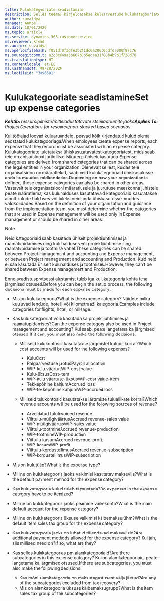 ```yaml
---
title: Kulukategooriate seadistamine
description: Selles teemas kirjeldatakse kuluarvestuse kulukategooriate ja kuluaruannete ühiskasutuses olevate kategooriate seadistamist.
author: suvaidya
manager: Annbe
ms.date: 10/01/2020
ms.topic: article
ms.service: dynamics-365-customerservice
ms.reviewer: kfend
ms.author: suvaidya
ms.openlocfilehash: f051d70f3dfe3b241dc0a206c0cdfda000f87c76
ms.sourcegitcommit: a2c3cd49a3b667b8b5edaa31788b4b9b1f728d78
ms.translationtype: HT
ms.contentlocale: et-EE
ms.lasthandoff: 09/28/2020
ms.locfileid: "3896681"
---
```

# <a name="set-up-expense-categories"></a><span data-ttu-id="c7b36-103">Kulukategooriate seadistamine</span><span class="sxs-lookup"><span data-stu-id="c7b36-103">Set up expense categories</span></span>

<span data-ttu-id="c7b36-104">_**Kehtib:** ressursipõhiste/mitteladustatavate stsenaariumite jaoks_</span><span class="sxs-lookup"><span data-stu-id="c7b36-104">_**Applies To:** Project Operations for resource/non-stocked based scenarios_</span></span>

<span data-ttu-id="c7b36-105">Kui töötajad loovad kuluaruandeid, peavad kõik kirjendatud kulud olema seostatud kulukategooriaga.</span><span class="sxs-lookup"><span data-stu-id="c7b36-105">When employees create expense reports, each expense that they record must be associated with an expense category.</span></span> <span data-ttu-id="c7b36-106">Kulukategooriate tuletatakse ühiskasutatavatest kategooriatest, mida saab teie organisatsiooni juriidiliste isikutega ühiselt kasutada.</span><span class="sxs-lookup"><span data-stu-id="c7b36-106">Expense categories are derived from shared categories that can be shared across the legal entities in your organization.</span></span> <span data-ttu-id="c7b36-107">Olenevalt sellest, kuidas teie organisatsioon on määratletud, saab neid kulukategooriaid ühiskasutusse anda ka muudes valdkondades.</span><span class="sxs-lookup"><span data-stu-id="c7b36-107">Depending on how your organization is defined, these expense categories can also be shared in other areas.</span></span> <span data-ttu-id="c7b36-108">Vastavalt teie organisatsiooni määratlusele ja juurutuse meeskonna juhistele peate määratlema, kas kuluhalduses kasutatavaid kategooriaid kasutatakse ainult kulude halduses või tuleks neid anda ühiskasutusse muudes valdkondades.</span><span class="sxs-lookup"><span data-stu-id="c7b36-108">Based on the definition of your organization and guidance from the implementation team, you must determine whether the categories that are used in Expense management will be used only in Expense management or should be shared in other areas.</span></span>

> [!NOTE]
> <span data-ttu-id="c7b36-109">Neid kategooriaid saab kasutada ühiselt projektijuhtimises ja raamatupidamises ning kuluhalduses või projektijuhtimise ning raamatupidamise ja tootmise vahel.</span><span class="sxs-lookup"><span data-stu-id="c7b36-109">These categories can be shared between Project management and accounting and Expense management, or between Project management and accounting and Production.</span></span> <span data-ttu-id="c7b36-110">Kuid neid ei saa kasutada ühiselt kuluhalduses ja tootmises.</span><span class="sxs-lookup"><span data-stu-id="c7b36-110">However, they can't be shared between Expense management and Production.</span></span>

<span data-ttu-id="c7b36-111">Enne seadistusprotsessi alustamist tuleb iga kulukategooria kohta teha järgmised otsused.</span><span class="sxs-lookup"><span data-stu-id="c7b36-111">Before you can begin the setup process, the following decisions must be made for each expense category:</span></span>

- <span data-ttu-id="c7b36-112">Mis on kulukategooria?</span><span class="sxs-lookup"><span data-stu-id="c7b36-112">What is the expense category?</span></span> <span data-ttu-id="c7b36-113">Näidete hulka kuuluvad lendude, hotelli või kilometraaži kategooria.</span><span class="sxs-lookup"><span data-stu-id="c7b36-113">Examples include categories for flights, hotel, or mileage.</span></span>
- <span data-ttu-id="c7b36-114">Kas kulukategooriat võib kasutada ka projektijuhtimises ja raamatupidamises?</span><span class="sxs-lookup"><span data-stu-id="c7b36-114">Can the expense category also be used in Project management and accounting?</span></span> <span data-ttu-id="c7b36-115">Kui saab, peate langetama ka järgmised otsused.</span><span class="sxs-lookup"><span data-stu-id="c7b36-115">If it can, you must also make the following decisions:</span></span>

    - <span data-ttu-id="c7b36-116">Milliseid kulukontosid kasutatakse järgmistel kulude korral?</span><span class="sxs-lookup"><span data-stu-id="c7b36-116">Which cost accounts will be used for the following expenses?</span></span>

        - <span data-ttu-id="c7b36-117">Kulu</span><span class="sxs-lookup"><span data-stu-id="c7b36-117">Cost</span></span>
        - <span data-ttu-id="c7b36-118">Palgaarvestuse jaotus</span><span class="sxs-lookup"><span data-stu-id="c7b36-118">Payroll allocation</span></span>
        - <span data-ttu-id="c7b36-119">WIP-kulu väärtus</span><span class="sxs-lookup"><span data-stu-id="c7b36-119">WIP-cost value</span></span>
        - <span data-ttu-id="c7b36-120">Kulu-üksus</span><span class="sxs-lookup"><span data-stu-id="c7b36-120">Cost-item</span></span>
        - <span data-ttu-id="c7b36-121">WIP-kulu väärtuse-üksus</span><span class="sxs-lookup"><span data-stu-id="c7b36-121">WIP-cost value-item</span></span>
        - <span data-ttu-id="c7b36-122">Tekkepõhine kahjum</span><span class="sxs-lookup"><span data-stu-id="c7b36-122">Accrued loss</span></span>
        - <span data-ttu-id="c7b36-123">WIP-tekkepõhine kahjum</span><span class="sxs-lookup"><span data-stu-id="c7b36-123">WIP-accrued loss</span></span>

    - <span data-ttu-id="c7b36-124">Milliseid tulukontosid kasutatakse järgmiste tuluallikate korral?</span><span class="sxs-lookup"><span data-stu-id="c7b36-124">Which revenue accounts will be used for the following sources of revenue?</span></span>

        - <span data-ttu-id="c7b36-125">Arveldatud tulu</span><span class="sxs-lookup"><span data-stu-id="c7b36-125">Invoiced revenue</span></span>
        - <span data-ttu-id="c7b36-126">Viittulu-müügiväärtus</span><span class="sxs-lookup"><span data-stu-id="c7b36-126">Accrued revenue-sales value</span></span>
        - <span data-ttu-id="c7b36-127">WIP-müügiväärtus</span><span class="sxs-lookup"><span data-stu-id="c7b36-127">WIP-sales value</span></span>
        - <span data-ttu-id="c7b36-128">Viittulu-tootmine</span><span class="sxs-lookup"><span data-stu-id="c7b36-128">Accrued revenue-production</span></span>
        - <span data-ttu-id="c7b36-129">WIP-tootmine</span><span class="sxs-lookup"><span data-stu-id="c7b36-129">WIP-production</span></span>
        - <span data-ttu-id="c7b36-130">Viittulu-kasum</span><span class="sxs-lookup"><span data-stu-id="c7b36-130">Accrued revenue-profit</span></span>
        - <span data-ttu-id="c7b36-131">WIP-kasum</span><span class="sxs-lookup"><span data-stu-id="c7b36-131">WIP-profit</span></span>
        - <span data-ttu-id="c7b36-132">Viittulu-kordustellimus</span><span class="sxs-lookup"><span data-stu-id="c7b36-132">Accrued revenue-subscription</span></span>
        - <span data-ttu-id="c7b36-133">WIP-kordustellimus</span><span class="sxs-lookup"><span data-stu-id="c7b36-133">WIP-subscription</span></span>

- <span data-ttu-id="c7b36-134">Mis on kulutüüp?</span><span class="sxs-lookup"><span data-stu-id="c7b36-134">What is the expense type?</span></span>
- <span data-ttu-id="c7b36-135">Milline on kulukategooria jaoks vaikimisi kasutatav makseviis?</span><span class="sxs-lookup"><span data-stu-id="c7b36-135">What is the default payment method for the expense category?</span></span>
- <span data-ttu-id="c7b36-136">Kas kulukategooria kulud tuleb täpsustada?</span><span class="sxs-lookup"><span data-stu-id="c7b36-136">Do expenses in the expense category have to be itemized?</span></span>
- <span data-ttu-id="c7b36-137">Milline on kulukategooria jaoks peamine vaikekonto?</span><span class="sxs-lookup"><span data-stu-id="c7b36-137">What is the main default account for the expense category?</span></span>
- <span data-ttu-id="c7b36-138">Milline on kulukategooria üksuse vaikimisi käibemaksurühm?</span><span class="sxs-lookup"><span data-stu-id="c7b36-138">What is the default item sales tax group for the expense category?</span></span>
- <span data-ttu-id="c7b36-139">Kas kulukategooria jaoks on lubatud täiendavad makseviisid?</span><span class="sxs-lookup"><span data-stu-id="c7b36-139">Are additional payment methods allowed for the expense category?</span></span> <span data-ttu-id="c7b36-140">Kui jah, siis millised need on?</span><span class="sxs-lookup"><span data-stu-id="c7b36-140">If so, what are they?</span></span>
- <span data-ttu-id="c7b36-141">Kas selles kulukategoorias pm alamkategooriaid?</span><span class="sxs-lookup"><span data-stu-id="c7b36-141">Are there subcategories in this expense category?</span></span> <span data-ttu-id="c7b36-142">Kui on alamkategooriaid, peate langetama ka järgmised otsused.</span><span class="sxs-lookup"><span data-stu-id="c7b36-142">If there are subcategories, you must also make the following decisions:</span></span>

    - <span data-ttu-id="c7b36-143">Kas mõni alamkategooria on maksutagastusest välja jäetud?</span><span class="sxs-lookup"><span data-stu-id="c7b36-143">Are any of the subcategories excluded from tax recovery?</span></span>
    - <span data-ttu-id="c7b36-144">Mis on alamkategooria üksuse käibemaksugrupp?</span><span class="sxs-lookup"><span data-stu-id="c7b36-144">What is the item sales tax group of the subcategories?</span></span>
